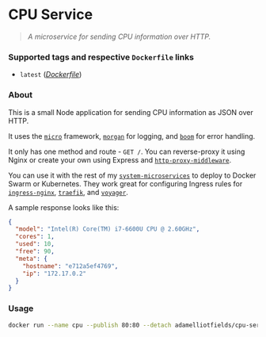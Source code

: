 # CPU Service
> _A microservice for sending CPU information over HTTP._

### Supported tags and respective `Dockerfile` links
  - `latest` (_[Dockerfile](https://github.com/adamelliotfields/system-microservices/blob/master/cpu/Dockerfile)_)

### About

This is a small Node application for sending CPU information as JSON over HTTP.

It uses the [`micro`](https://github.com/zeit/micro) framework, [`morgan`](https://github.com/expressjs/morgan)
for logging, and [`boom`](https://github.com/hapijs/boom) for error handling.

It only has one method and route - `GET /`. You can reverse-proxy it using Nginx or create your own
using Express and [`http-proxy-middleware`](https://github.com/chimurai/http-proxy-middleware).

You can use it with the rest of my [`system-microservices`](https://github.com/adamelliotfields/system-microservices)
to deploy to Docker Swarm or Kubernetes. They work great for configuring Ingress rules for
[`ingress-nginx`](https://github.com/kubernetes/ingress-nginx), [`traefik`](https://github.com/containous/traefik),
and [`voyager`](https://github.com/appscode/voyager).

A sample response looks like this:

```json
{
  "model": "Intel(R) Core(TM) i7-6600U CPU @ 2.60GHz",
  "cores": 1,
  "used": 10,
  "free": 90,
  "meta": {
    "hostname": "e712a5ef4769",
    "ip": "172.17.0.2"
  }
}
```

### Usage

```bash
docker run --name cpu --publish 80:80 --detach adamelliotfields/cpu-service:latest
```
